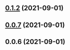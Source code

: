 ## [0.1.2](https://github.com/breezefeng/ZERO-UI/compare/v0.0.2...v0.1.2) (2021-09-01)



## [0.0.7](https://github.com/breezefeng/ZERO-UI/compare/v0.0.6...v0.0.7) (2021-09-01)



## 0.0.6 (2021-09-01)



